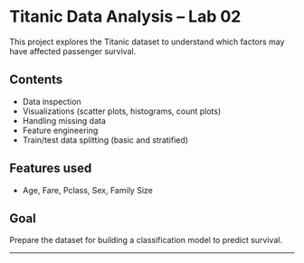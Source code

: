 # Titanic Data Analysis – Lab 02

This project explores the Titanic dataset to understand which factors may have affected passenger survival.

## Contents
- Data inspection
- Visualizations (scatter plots, histograms, count plots)
- Handling missing data
- Feature engineering
- Train/test data splitting (basic and stratified)

## Features used
- Age, Fare, Pclass, Sex, Family Size

## Goal
Prepare the dataset for building a classification model to predict survival.

---
